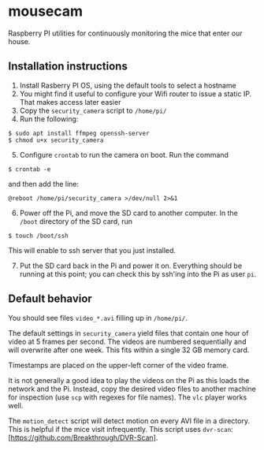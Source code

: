 # mousecam

Raspberry PI utilities for continuously monitoring the mice that enter our house.

## Installation instructions

1. Install Rasberry PI OS, using the default tools to select a hostname
2. You might find it useful to configure your Wifi router to issue a static IP.  That makes access later easier
3. Copy the `security_camera` script to `/home/pi/`
4. Run the following:
```
$ sudo apt install ffmpeg openssh-server
$ chmod u+x security_camera
```
5. Configure `crontab` to run the camera on boot.  Run the command
```
$ crontab -e
```
and then add the line:
```
@reboot /home/pi/security_camera >/dev/null 2>&1
```
6. Power off the Pi, and move the SD card to another computer.  In the `/boot` directory of the SD card, run
```
$ touch /boot/ssh
```
This will enable to ssh server that you just installed.

7. Put the SD card back in the Pi and power it on.  Everything should be running at this point; you can check this by ssh'ing into the Pi as user `pi`.

## Default behavior

You should see files `video_*.avi` filling up in `/home/pi/`.

The default settings in `security_camera` yield files that contain one hour of video at 5 frames per second.  The videos are numbered sequentially and will overwrite after one week.  This fits within a single 32 GB memory card.

Timestamps are placed on the upper-left corner of the video frame.

It is not generally a good idea to play the videos on the Pi as this loads the network and the Pi.  Instead, copy the desired video files to another machine for inspection (use `scp` with regexes for file names).  The `vlc` player works well.

The `motion_detect` script will detect motion on every AVI file in a directory.  This is helpful if the mice visit infrequently.  This script uses `dvr-scan`: [https://github.com/Breakthrough/DVR-Scan].
